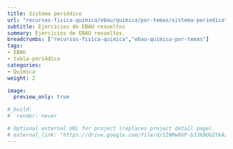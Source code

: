 ```yaml
---
title: Sistema periódico
url: "recursos-fisica-quimica/ebau/quimica/por-temas/sistema-periodico"
subtitle: Ejercicios de EBAU resueltos
summary: Ejercicios de EBAU resueltos.
breadcrumbs: ["recursos-fisica-quimica","ebau-quimica-por-temas"]
tags:
- EBAU
- tabla-periódica
categories:
- Química
weight: 2

image:
  preview_only: true

#_build:
#  render: never

# Optional external URL for project (replaces project detail page).
# external_link: "https://drive.google.com/file/d/1INMw8VP-b3JKBOGZtkAzfKPdgaYzFI21/view"
---
```


<!-- <iframe src="https://drive.google.com/file/d/1INMw8VP-b3JKBOGZtkAzfKPdgaYzFI21/preview" style="width: 100vw; height: 500px; position: relative; left: 50%; right: 50%; margin-left: -50vw; margin-right: -50vw;" frameborder="0"></iframe> -->

<div id="adobe-dc-view" style="width: 100vw; position: relative; left: 50%; right: 50%; margin-left: -50vw; margin-right: -50vw;"></div>
<script src="https://documentcloud.adobe.com/view-sdk/main.js"></script>
<script type="text/javascript">
	document.addEventListener("adobe_dc_view_sdk.ready", function(){ 
		var adobeDCView = new AdobeDC.View({clientId: "5b6be996ab824b0e8113830d11740fa3", divId: "adobe-dc-view"});
		adobeDCView.previewFile({
			content:{location: {url: "https://fisiquimicamente.com/recursos-fisica-quimica/ebau/quimica/por-temas/sistema-periodico/sistema-periodico-EBAU-Quimica.pdf"}},
			metaData:{fileName: "sistema-periodico-EBAU-Quimica.pdf"}
		}, {embedMode: "IN_LINE"});
	});
</script>